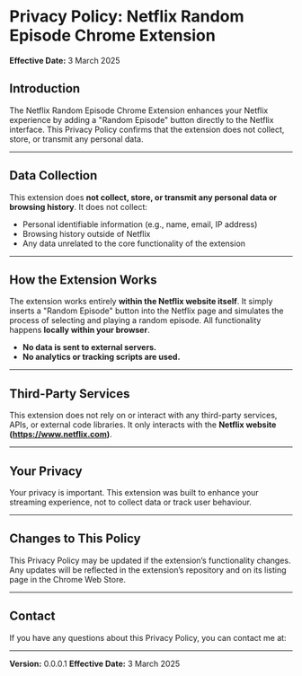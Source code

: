 # Privacy Policy: Netflix Random Episode Chrome Extension

**Effective Date:** 3 March 2025

## Introduction
The Netflix Random Episode Chrome Extension enhances your Netflix experience by adding a "Random Episode" button directly to the Netflix interface. This Privacy Policy confirms that the extension does not collect, store, or transmit any personal data.

---

## Data Collection
This extension does **not collect, store, or transmit any personal data or browsing history**. It does not collect:

- Personal identifiable information (e.g., name, email, IP address)
- Browsing history outside of Netflix
- Any data unrelated to the core functionality of the extension

---

## How the Extension Works
The extension works entirely **within the Netflix website itself**. It simply inserts a "Random Episode" button into the Netflix page and simulates the process of selecting and playing a random episode. All functionality happens **locally within your browser**.

- **No data is sent to external servers.**
- **No analytics or tracking scripts are used.**

---

## Third-Party Services
This extension does not rely on or interact with any third-party services, APIs, or external code libraries. It only interacts with the **Netflix website (https://www.netflix.com)**.

---

## Your Privacy
Your privacy is important. This extension was built to enhance your streaming experience, not to collect data or track user behaviour.

---

## Changes to This Policy
This Privacy Policy may be updated if the extension’s functionality changes. Any updates will be reflected in the extension’s repository and on its listing page in the Chrome Web Store.

---

## Contact
If you have any questions about this Privacy Policy, you can contact me at:  

---

**Version:** 0.0.0.1
**Effective Date:** 3 March 2025
